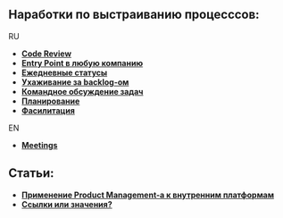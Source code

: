 ## Наработки по выстраиванию процесссов:  

RU

  + [**Code Review**](/ru/code_review.md)
  + [**Entry Point в любую компанию**](/ru/entry_point.md)
  + [**Ежедневные статусы**](/ru/daily_meetings.md)
  + [**Ухаживание за backlog-ом**](/ru/backlog_grooming.md)
  + [**Командное обсуждение задач**](/ru/task_discussion.md)
  + [**Планирование**](/ru/planning.md)
  + [**Фасилитация**](/ru/facilitation.md)


EN

  + [**Meetings**](/en/meetings.md)

## Статьи:

  + [**Применение Product Management-а к внутренним платформам**](/ru/internal_product_management.md)
  + [**Ссылки или значения?**](/ru/references_or_value_java.md)
